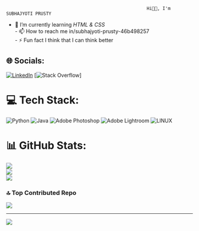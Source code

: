                                                          Hi👋🏻, I'm SUBHAJYOTI PRUSTY
- 🌱 I’m currently learning *HTML & CSS*<br>- 📫 How to reach me in/subhajyoti-prusty-46b498257<br>- ⚡ Fun fact I think that I can think better


## 🌐 Socials:
[![LinkedIn](https://img.shields.io/badge/LinkedIn-%230077B5.svg?logo=linkedin&logoColor=white)](https://linkedin.com/in/in/subhajyoti-prusty-46b498257) [![Stack Overflow](https://img.shields.io/badge/-Stackoverflow-FE7A16?logo=stack-overflow&logoColor=white)] 

# 💻 Tech Stack:
![Python](https://img.shields.io/badge/python-3670A0?style=plastic&logo=python&logoColor=ffdd54) ![Java](https://img.shields.io/badge/java-%23ED8B00.svg?style=plastic&logo=java&logoColor=white) ![Adobe Photoshop](https://img.shields.io/badge/adobephotoshop-%2331A8FF.svg?style=plastic&logo=adobephotoshop&logoColor=white) ![Adobe Lightroom](https://img.shields.io/badge/Adobe%20Lightroom-31A8FF.svg?style=plastic&logo=Adobe%20Lightroom&logoColor=white) ![LINUX](https://img.shields.io/badge/Linux-FCC624?style=plastic&logo=linux&logoColor=black)
# 📊 GitHub Stats:
![](https://github-readme-stats.vercel.app/api?username=subhajyoti-prusty&theme=dark&hide_border=false&include_all_commits=false&count_private=false)<br/>
![](https://github-readme-streak-stats.herokuapp.com/?user=subhajyoti-prusty&theme=dark&hide_border=false)<br/>
![](https://github-readme-stats.vercel.app/api/top-langs/?username=subhajyoti-prusty&theme=dark&hide_border=false&include_all_commits=false&count_private=false&layout=compact)

### 🔝 Top Contributed Repo
![](https://github-contributor-stats.vercel.app/api?username=subhajyoti-prusty&limit=5&theme=dark&combine_all_yearly_contributions=true)

---
[![](https://visitcount.itsvg.in/api?id=subhajyoti-prusty&icon=6&color=5)](https://visitcount.itsvg.in)

<!-- Proudly created with GPRM ( https://gprm.itsvg.in ) -->
